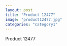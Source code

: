 ```yaml
---
layout: post
title: "Product 12477"
image: "product12477.jpg"
categories: "category1"
---
```

Product 12477
